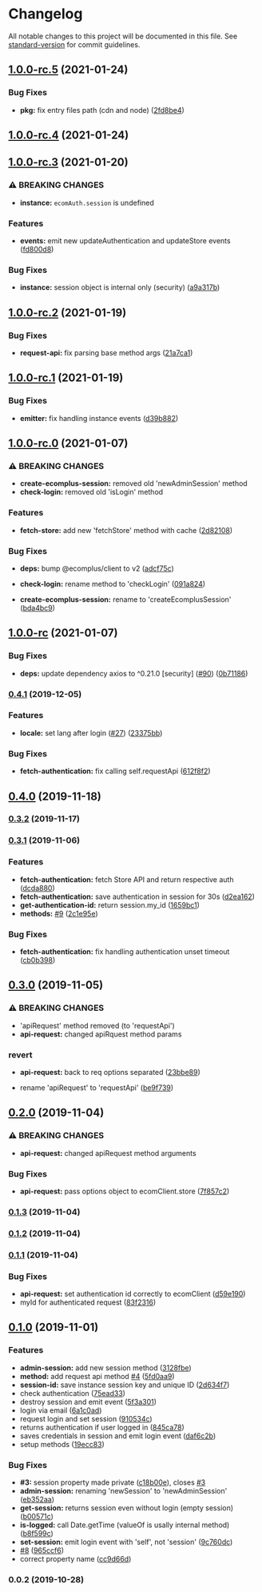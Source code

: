 # Changelog

All notable changes to this project will be documented in this file. See [standard-version](https://github.com/conventional-changelog/standard-version) for commit guidelines.

## [1.0.0-rc.5](https://github.com/ecomplus/auth/compare/v1.0.0-rc.4...v1.0.0-rc.5) (2021-01-24)


### Bug Fixes

* **pkg:** fix entry files path (cdn and node) ([2fd8be4](https://github.com/ecomplus/auth/commit/2fd8be420dd753363deac66e758827bc960aa5ac))

## [1.0.0-rc.4](https://github.com/ecomplus/auth/compare/v1.0.0-rc.3...v1.0.0-rc.4) (2021-01-24)

## [1.0.0-rc.3](https://github.com/ecomplus/auth/compare/v1.0.0-rc.2...v1.0.0-rc.3) (2021-01-20)


### ⚠ BREAKING CHANGES

* **instance:** `ecomAuth.session` is undefined

### Features

* **events:** emit new updateAuthentication and updateStore events ([fd800d8](https://github.com/ecomplus/auth/commit/fd800d8c0d622e6386829c4d7ec95e95deb12a6c))


### Bug Fixes

* **instance:** session object is internal only (security) ([a9a317b](https://github.com/ecomplus/auth/commit/a9a317b7740fe4201e9578209fb255f4739b066d))

## [1.0.0-rc.2](https://github.com/ecomplus/auth/compare/v1.0.0-rc.1...v1.0.0-rc.2) (2021-01-19)


### Bug Fixes

* **request-api:** fix parsing base method args ([21a7ca1](https://github.com/ecomplus/auth/commit/21a7ca167ddc6f123e5facf688038c247f3898f9))

## [1.0.0-rc.1](https://github.com/ecomclub/ecomplus-auth/compare/v1.0.0-rc.0...v1.0.0-rc.1) (2021-01-19)


### Bug Fixes

* **emitter:** fix handling instance events ([d39b882](https://github.com/ecomclub/ecomplus-auth/commit/d39b882375c288154a2e421bf2a14c7f1e8096b2))

## [1.0.0-rc.0](https://github.com/ecomclub/ecomplus-auth/compare/v1.0.0-rc...v1.0.0-rc.0) (2021-01-07)


### ⚠ BREAKING CHANGES

* **create-ecomplus-session:** removed old 'newAdminSession' method
* **check-login:** removed old 'isLogin' method

### Features

* **fetch-store:** add new 'fetchStore' method with cache ([2d82108](https://github.com/ecomclub/ecomplus-auth/commit/2d8210865fcdd819d0046405feb9851ba26753e9))


### Bug Fixes

* **deps:** bump @ecomplus/client to v2 ([adcf75c](https://github.com/ecomclub/ecomplus-auth/commit/adcf75ca64e2f71829559a1f4eeb59a02bc473b3))


* **check-login:** rename method to 'checkLogin' ([091a824](https://github.com/ecomclub/ecomplus-auth/commit/091a824b120990a617a49fe7eaef29a1897b7f98))
* **create-ecomplus-session:** rename to 'createEcomplusSession' ([bda4bc9](https://github.com/ecomclub/ecomplus-auth/commit/bda4bc9fc7d4a843b6057d3fed4fd51b4eb92c3e))

## [1.0.0-rc](https://github.com/ecomclub/ecomplus-auth/compare/v0.4.1...v1.0.0-rc) (2021-01-07)


### Bug Fixes

* **deps:** update dependency axios to ^0.21.0 [security] ([#90](https://github.com/ecomclub/ecomplus-auth/issues/90)) ([0b71186](https://github.com/ecomclub/ecomplus-auth/commit/0b7118611c7fd3c18c63ab6de888110d5d5e994e))

### [0.4.1](https://github.com/ecomclub/ecomplus-auth/compare/v0.4.0...v0.4.1) (2019-12-05)


### Features

* **locale:** set lang after login ([#27](https://github.com/ecomclub/ecomplus-auth/issues/27)) ([23375bb](https://github.com/ecomclub/ecomplus-auth/commit/23375bb5702ce8de2c09d3b9da10907662db8cf9))


### Bug Fixes

* **fetch-authentication:** fix calling self.requestApi ([612f8f2](https://github.com/ecomclub/ecomplus-auth/commit/612f8f2413976c4545972bf8ecf15b2f26d4ebc4))

## [0.4.0](https://github.com/ecomclub/ecomplus-auth/compare/v0.3.2...v0.4.0) (2019-11-18)

### [0.3.2](https://github.com/ecomclub/ecomplus-auth/compare/v0.3.1...v0.3.2) (2019-11-17)

### [0.3.1](https://github.com/ecomclub/ecomplus-auth/compare/v0.3.0...v0.3.1) (2019-11-06)


### Features

* **fetch-authentication:** fetch Store API and return respective auth ([dcda880](https://github.com/ecomclub/ecomplus-auth/commit/dcda880b3506c941e584542d517b35370da3341a))
* **fetch-authentication:** save authentication in session for 30s ([d2ea162](https://github.com/ecomclub/ecomplus-auth/commit/d2ea1629aea519c0f6f0b576a1e93a263e07d221))
* **get-authentication-id:** return session.my_id ([1659bc1](https://github.com/ecomclub/ecomplus-auth/commit/1659bc13e8c31254af2fe9b11aa2ffea24127289))
* **methods:** [#9](https://github.com/ecomclub/ecomplus-auth/issues/9) ([2c1e95e](https://github.com/ecomclub/ecomplus-auth/commit/2c1e95e5acfe6e33012fdfabbce08431a4bd5c63))


### Bug Fixes

* **fetch-authentication:** fix handling authentication unset timeout ([cb0b398](https://github.com/ecomclub/ecomplus-auth/commit/cb0b398a9c3a49c04f8e97b0efa507d0af50ca93))

## [0.3.0](https://github.com/ecomclub/ecomplus-auth/compare/v0.2.0...v0.3.0) (2019-11-05)


### ⚠ BREAKING CHANGES

* 'apiRequest' method removed (to 'requestApi')
* **api-request:** changed apiRquest method params

### revert

* **api-request:** back to req options separated ([23bbe89](https://github.com/ecomclub/ecomplus-auth/commit/23bbe8944e05a9eaea8dfb4bb5aa70087fcf6723))


* rename 'apiRequest' to 'requestApi' ([be9f739](https://github.com/ecomclub/ecomplus-auth/commit/be9f7393037f100b101c38f7108a08bfeef62eea))

## [0.2.0](https://github.com/ecomclub/ecomplus-auth/compare/v0.1.3...v0.2.0) (2019-11-04)


### ⚠ BREAKING CHANGES

* **api-request:** changed apiRequest method arguments

### Bug Fixes

* **api-request:** pass options object to ecomClient.store ([7f857c2](https://github.com/ecomclub/ecomplus-auth/commit/7f857c2b5afd3fa8f5d88e6ff3ea1cb7389faea7))

### [0.1.3](https://github.com/ecomclub/ecomplus-auth/compare/v0.1.2...v0.1.3) (2019-11-04)

### [0.1.2](https://github.com/ecomclub/ecomplus-auth/compare/v0.1.1...v0.1.2) (2019-11-04)

### [0.1.1](https://github.com/ecomclub/ecomplus-auth/compare/v0.1.0...v0.1.1) (2019-11-04)


### Bug Fixes

* **api-request:** set authentication id correctly to ecomClient ([d59e190](https://github.com/ecomclub/ecomplus-auth/commit/d59e1903a2315cfe9fdb9ab03c90d9c1f51b32c5))
* myId for authenticated request ([83f2316](https://github.com/ecomclub/ecomplus-auth/commit/83f231637691203d9867530f3d2118c560d6ea15))

## [0.1.0](https://github.com/ecomclub/ecomplus-auth/compare/v0.0.2...v0.1.0) (2019-11-01)


### Features

* **admin-session:** add new session method ([3128fbe](https://github.com/ecomclub/ecomplus-auth/commit/3128fbee5d5b7580a9b0efbbf3a81597d8702758))
* **method:** add request api method [#4](https://github.com/ecomclub/ecomplus-auth/issues/4) ([5fd0aa9](https://github.com/ecomclub/ecomplus-auth/commit/5fd0aa9cfd9fc79e1121dad1ca199b737e4a0e18))
* **session-id:** save instance session key and unique ID ([2d634f7](https://github.com/ecomclub/ecomplus-auth/commit/2d634f70b0e92e021278ff7a00a9451806500577))
* check authentication ([75ead33](https://github.com/ecomclub/ecomplus-auth/commit/75ead33525fe2117fed98fbdfcb75e7a8f3873ca))
* destroy session and emit event ([5f3a301](https://github.com/ecomclub/ecomplus-auth/commit/5f3a301c1491b8f321c5d12e9f86f2dfa014cab4))
* login via email ([6a1c0ad](https://github.com/ecomclub/ecomplus-auth/commit/6a1c0ad6f497332b2f4bca776700b10735112595))
* request login and set session ([910534c](https://github.com/ecomclub/ecomplus-auth/commit/910534ca591e8ab925b7eda17f5933b3a1d6677f))
* returns authentication if user logged in ([845ca78](https://github.com/ecomclub/ecomplus-auth/commit/845ca7890d6b3cede1d70ce90117567e24e9f119))
* saves credentials in session and emit login event ([daf6c2b](https://github.com/ecomclub/ecomplus-auth/commit/daf6c2bbcd1793e69c37f73eefea237d161b41e1))
* setup methods ([19ecc83](https://github.com/ecomclub/ecomplus-auth/commit/19ecc836c2cb5a8ce90c294c1e1468a045762125))


### Bug Fixes

* **#3:** session property made private ([c18b00e](https://github.com/ecomclub/ecomplus-auth/commit/c18b00e3e98215a27953af1b150b2501f4fa1d91)), closes [#3](https://github.com/ecomclub/ecomplus-auth/issues/3)
* **admin-session:** renaming 'newSession' to 'newAdminSession' ([eb352aa](https://github.com/ecomclub/ecomplus-auth/commit/eb352aaecc1bfc7c2f0b1b640a86e58326e8219f))
* **get-session:** returns session even without login (empty session) ([b00571c](https://github.com/ecomclub/ecomplus-auth/commit/b00571ceb6ff007289d47e1d672402e67b93ca72))
* **is-logged:** call Date.getTime (valueOf is usally internal method) ([b8f599c](https://github.com/ecomclub/ecomplus-auth/commit/b8f599c5405b83016d53854b6de4d311bd96179f))
* **set-session:** emit login event with 'self', not 'session' ([9c760dc](https://github.com/ecomclub/ecomplus-auth/commit/9c760dcd9148985421e735b0a9c5893b131f3469))
* [#8](https://github.com/ecomclub/ecomplus-auth/issues/8) ([965ccf6](https://github.com/ecomclub/ecomplus-auth/commit/965ccf6dcd046d5886df8a73262881d47c39e705))
* correct property name ([cc9d66d](https://github.com/ecomclub/ecomplus-auth/commit/cc9d66d338c1a87bad5527d8d249390ae83e7555))

### 0.0.2 (2019-10-28)
